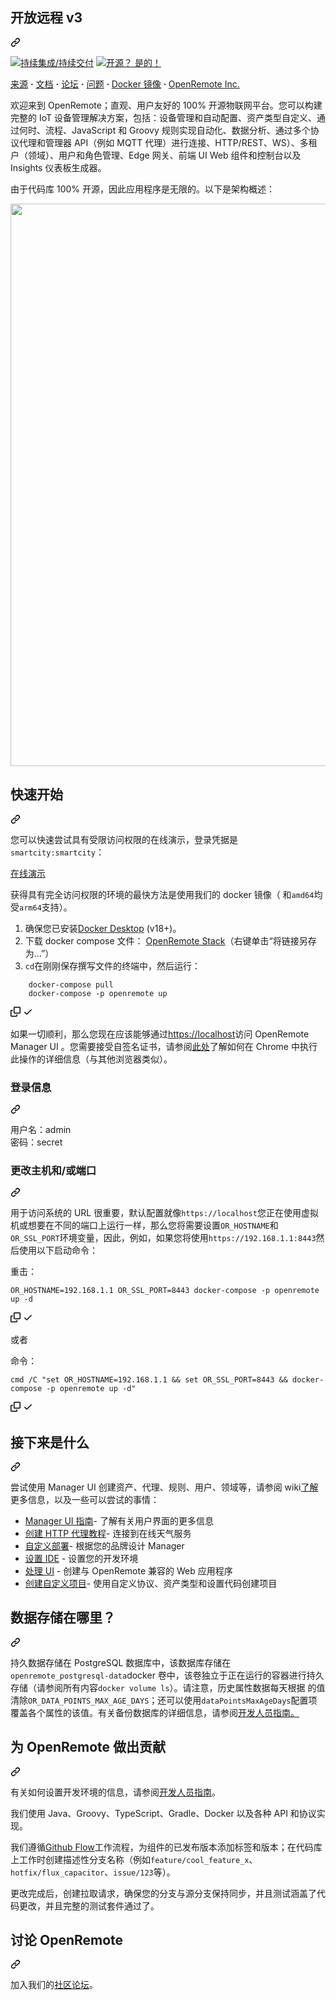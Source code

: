 <div class="Box-sc-g0xbh4-0 bJMeLZ js-snippet-clipboard-copy-unpositioned" data-hpc="true"><article class="markdown-body entry-content container-lg" itemprop="text"><div class="markdown-heading" dir="auto"><h1 tabindex="-1" class="heading-element" dir="auto"><font style="vertical-align: inherit;"><font style="vertical-align: inherit;">开放远程 v3</font></font></h1><a id="user-content-openremote-v3" class="anchor-element" aria-label="永久链接：OpenRemote v3" href="#openremote-v3"><svg class="octicon octicon-link" viewBox="0 0 16 16" version="1.1" width="16" height="16" aria-hidden="true"><path d="m7.775 3.275 1.25-1.25a3.5 3.5 0 1 1 4.95 4.95l-2.5 2.5a3.5 3.5 0 0 1-4.95 0 .751.751 0 0 1 .018-1.042.751.751 0 0 1 1.042-.018 1.998 1.998 0 0 0 2.83 0l2.5-2.5a2.002 2.002 0 0 0-2.83-2.83l-1.25 1.25a.751.751 0 0 1-1.042-.018.751.751 0 0 1-.018-1.042Zm-4.69 9.64a1.998 1.998 0 0 0 2.83 0l1.25-1.25a.751.751 0 0 1 1.042.018.751.751 0 0 1 .018 1.042l-1.25 1.25a3.5 3.5 0 1 1-4.95-4.95l2.5-2.5a3.5 3.5 0 0 1 4.95 0 .751.751 0 0 1-.018 1.042.751.751 0 0 1-1.042.018 1.998 1.998 0 0 0-2.83 0l-2.5 2.5a1.998 1.998 0 0 0 0 2.83Z"></path></svg></a></div>
<p dir="auto"><a target="_blank" rel="noopener noreferrer" href="https://github.com/openremote/openremote/workflows/CI/CD/badge.svg"><img src="https://github.com/openremote/openremote/workflows/CI/CD/badge.svg" alt="持续集成/持续交付" style="max-width: 100%;"></a>
<a href="https://github.com/Naereen/badges/"><img src="https://camo.githubusercontent.com/633bc5566b36e2ea7ca8a015c5281783cf71a1cf4b4be037c78aa8d58f8f5ca3/68747470733a2f2f62616467656e2e6e65742f62616467652f4f70656e253230536f757263652532302533462f5965732532312f626c75653f69636f6e3d676974687562" alt="开源？ 是的！" data-canonical-src="https://badgen.net/badge/Open%20Source%20%3F/Yes%21/blue?icon=github" style="max-width: 100%;"></a></p>

<p dir="auto"><a href="https://github.com/openremote/openremote"><font style="vertical-align: inherit;"><font style="vertical-align: inherit;">来源</font></font></a> <strong><font style="vertical-align: inherit;"><font style="vertical-align: inherit;">·</font></font></strong> <a href="https://github.com/openremote/openremote/wiki"><font style="vertical-align: inherit;"><font style="vertical-align: inherit;">文档</font></font></a> <strong><font style="vertical-align: inherit;"><font style="vertical-align: inherit;">·</font></font></strong> <a href="https://forum.openremote.io" rel="nofollow"><font style="vertical-align: inherit;"><font style="vertical-align: inherit;">论坛</font></font></a> <strong><font style="vertical-align: inherit;"><font style="vertical-align: inherit;">·</font></font></strong> <a href="https://github.com/openremote/openremote/issues"><font style="vertical-align: inherit;"><font style="vertical-align: inherit;">问题</font></font></a> <strong><font style="vertical-align: inherit;"><font style="vertical-align: inherit;">· </font></font></strong> <a href="https://hub.docker.com/u/openremote/" rel="nofollow"><font style="vertical-align: inherit;"><font style="vertical-align: inherit;">Docker 镜像</font></font></a> <strong><font style="vertical-align: inherit;"><font style="vertical-align: inherit;">· </font></font></strong> <a href="https://openremote.io" rel="nofollow"><font style="vertical-align: inherit;"><font style="vertical-align: inherit;">OpenRemote Inc.</font></font></a></p>
<p dir="auto"><font style="vertical-align: inherit;"><font style="vertical-align: inherit;">欢迎来到 OpenRemote；</font><font style="vertical-align: inherit;">直观、用户友好的 100% 开源物联网平台。</font><font style="vertical-align: inherit;">您可以构建完整的 IoT 设备管理解决方案，包括：设备管理和自动配置、资产类型自定义、通过何时、流程、JavaScript 和 Groovy 规则实现自动化、数据分析、通过多个协议代理和管理器 API（例如 MQTT 代理）进行连接、HTTP/REST、WS）、多租户（领域）、用户和角色管理、Edge 网关、前端 UI Web 组件和控制台以及 Insights 仪表板生成器。</font></font></p>
<p dir="auto"><font style="vertical-align: inherit;"><font style="vertical-align: inherit;">由于代码库 100% 开源，因此应用程序是无限的。</font><font style="vertical-align: inherit;">以下是架构概述：</font></font></p>
<p dir="auto"><a target="_blank" rel="noopener noreferrer nofollow" href="https://camo.githubusercontent.com/47ea72606f224c9461ecf859cc0bcc05107bacd1747e11b45afb9c4d9b048361/68747470733a2f2f6f70656e72656d6f74652e696f2f77702d636f6e74656e742f75706c6f6164732f323032332f30392f4f70656e52656d6f74655f4172636869746563747572652d7363616c65642e6a7067"><img src="https://camo.githubusercontent.com/47ea72606f224c9461ecf859cc0bcc05107bacd1747e11b45afb9c4d9b048361/68747470733a2f2f6f70656e72656d6f74652e696f2f77702d636f6e74656e742f75706c6f6164732f323032332f30392f4f70656e52656d6f74655f4172636869746563747572652d7363616c65642e6a7067" width="900" data-canonical-src="https://openremote.io/wp-content/uploads/2023/09/OpenRemote_Architecture-scaled.jpg" style="max-width: 100%;"></a></p>
<div class="markdown-heading" dir="auto"><h2 tabindex="-1" class="heading-element" dir="auto"><font style="vertical-align: inherit;"><font style="vertical-align: inherit;">快速开始</font></font></h2><a id="user-content-quickstart" class="anchor-element" aria-label="永久链接：快速入门" href="#quickstart"><svg class="octicon octicon-link" viewBox="0 0 16 16" version="1.1" width="16" height="16" aria-hidden="true"><path d="m7.775 3.275 1.25-1.25a3.5 3.5 0 1 1 4.95 4.95l-2.5 2.5a3.5 3.5 0 0 1-4.95 0 .751.751 0 0 1 .018-1.042.751.751 0 0 1 1.042-.018 1.998 1.998 0 0 0 2.83 0l2.5-2.5a2.002 2.002 0 0 0-2.83-2.83l-1.25 1.25a.751.751 0 0 1-1.042-.018.751.751 0 0 1-.018-1.042Zm-4.69 9.64a1.998 1.998 0 0 0 2.83 0l1.25-1.25a.751.751 0 0 1 1.042.018.751.751 0 0 1 .018 1.042l-1.25 1.25a3.5 3.5 0 1 1-4.95-4.95l2.5-2.5a3.5 3.5 0 0 1 4.95 0 .751.751 0 0 1-.018 1.042.751.751 0 0 1-1.042.018 1.998 1.998 0 0 0-2.83 0l-2.5 2.5a1.998 1.998 0 0 0 0 2.83Z"></path></svg></a></div>
<p dir="auto"><font style="vertical-align: inherit;"><font style="vertical-align: inherit;">您可以快速尝试具有受限访问权限的在线演示，登录凭据是</font></font><code>smartcity:smartcity</code><font style="vertical-align: inherit;"><font style="vertical-align: inherit;">：</font></font></p>
<p dir="auto"><a href="https://demo.openremote.app/manager/?realm=smartcity" rel="nofollow"><font style="vertical-align: inherit;"><font style="vertical-align: inherit;">在线演示</font></font></a></p>
<p dir="auto"><font style="vertical-align: inherit;"><font style="vertical-align: inherit;">获得具有完全访问权限的环境的最快方法是使用我们的 docker 镜像（ 和</font></font><code>amd64</code><font style="vertical-align: inherit;"><font style="vertical-align: inherit;">均受</font></font><code>arm64</code><font style="vertical-align: inherit;"><font style="vertical-align: inherit;">支持）。</font></font></p>
<ol dir="auto">
<li><font style="vertical-align: inherit;"><font style="vertical-align: inherit;">确保您已安装</font></font><a href="https://www.docker.com/products/docker-desktop" rel="nofollow"><font style="vertical-align: inherit;"><font style="vertical-align: inherit;">Docker Desktop</font></font></a><font style="vertical-align: inherit;"><font style="vertical-align: inherit;"> (v18+)。</font></font></li>
<li><font style="vertical-align: inherit;"><font style="vertical-align: inherit;">下载 docker compose 文件：
 </font></font><a href="https://raw.githubusercontent.com/openremote/openremote/master/docker-compose.yml" rel="nofollow"><font style="vertical-align: inherit;"><font style="vertical-align: inherit;">OpenRemote Stack</font></font></a><font style="vertical-align: inherit;"><font style="vertical-align: inherit;">（右键单击“将链接另存为...”）</font></font></li>
<li><font style="vertical-align: inherit;"></font><code>cd</code><font style="vertical-align: inherit;"><font style="vertical-align: inherit;">在刚刚保存撰写文件的</font><font style="vertical-align: inherit;">终端中，然后运行：</font></font></li>
</ol>
<div class="snippet-clipboard-content notranslate position-relative overflow-auto"><pre class="notranslate"><code>    docker-compose pull
    docker-compose -p openremote up
</code></pre><div class="zeroclipboard-container">
    <clipboard-copy aria-label="Copy" class="ClipboardButton btn btn-invisible js-clipboard-copy m-2 p-0 tooltipped-no-delay d-flex flex-justify-center flex-items-center" data-copy-feedback="Copied!" data-tooltip-direction="w" value="    docker-compose pull
    docker-compose -p openremote up" tabindex="0" role="button">
      <svg aria-hidden="true" height="16" viewBox="0 0 16 16" version="1.1" width="16" data-view-component="true" class="octicon octicon-copy js-clipboard-copy-icon">
    <path d="M0 6.75C0 5.784.784 5 1.75 5h1.5a.75.75 0 0 1 0 1.5h-1.5a.25.25 0 0 0-.25.25v7.5c0 .138.112.25.25.25h7.5a.25.25 0 0 0 .25-.25v-1.5a.75.75 0 0 1 1.5 0v1.5A1.75 1.75 0 0 1 9.25 16h-7.5A1.75 1.75 0 0 1 0 14.25Z"></path><path d="M5 1.75C5 .784 5.784 0 6.75 0h7.5C15.216 0 16 .784 16 1.75v7.5A1.75 1.75 0 0 1 14.25 11h-7.5A1.75 1.75 0 0 1 5 9.25Zm1.75-.25a.25.25 0 0 0-.25.25v7.5c0 .138.112.25.25.25h7.5a.25.25 0 0 0 .25-.25v-7.5a.25.25 0 0 0-.25-.25Z"></path>
</svg>
      <svg aria-hidden="true" height="16" viewBox="0 0 16 16" version="1.1" width="16" data-view-component="true" class="octicon octicon-check js-clipboard-check-icon color-fg-success d-none">
    <path d="M13.78 4.22a.75.75 0 0 1 0 1.06l-7.25 7.25a.75.75 0 0 1-1.06 0L2.22 9.28a.751.751 0 0 1 .018-1.042.751.751 0 0 1 1.042-.018L6 10.94l6.72-6.72a.75.75 0 0 1 1.06 0Z"></path>
</svg>
    </clipboard-copy>
  </div></div>
<p dir="auto"><font style="vertical-align: inherit;"><font style="vertical-align: inherit;">如果一切顺利，那么您现在应该能够通过</font></font><a href="https://localhost" rel="nofollow"><font style="vertical-align: inherit;"><font style="vertical-align: inherit;">https://localhost</font></font></a><font style="vertical-align: inherit;"><font style="vertical-align: inherit;">访问 OpenRemote Manager UI 。</font><font style="vertical-align: inherit;">您需要接受自签名证书，请参阅</font></font><a href="https://www.technipages.com/google-chrome-bypass-your-connection-is-not-private-message" rel="nofollow"><font style="vertical-align: inherit;"><font style="vertical-align: inherit;">此处</font></font></a><font style="vertical-align: inherit;"><font style="vertical-align: inherit;">了解如何在 Chrome 中执行此操作的详细信息（与其他浏览器类似）。</font></font></p>
<div class="markdown-heading" dir="auto"><h3 tabindex="-1" class="heading-element" dir="auto"><font style="vertical-align: inherit;"><font style="vertical-align: inherit;">登录信息</font></font></h3><a id="user-content-login-credentials" class="anchor-element" aria-label="永久链接：登录凭据" href="#login-credentials"><svg class="octicon octicon-link" viewBox="0 0 16 16" version="1.1" width="16" height="16" aria-hidden="true"><path d="m7.775 3.275 1.25-1.25a3.5 3.5 0 1 1 4.95 4.95l-2.5 2.5a3.5 3.5 0 0 1-4.95 0 .751.751 0 0 1 .018-1.042.751.751 0 0 1 1.042-.018 1.998 1.998 0 0 0 2.83 0l2.5-2.5a2.002 2.002 0 0 0-2.83-2.83l-1.25 1.25a.751.751 0 0 1-1.042-.018.751.751 0 0 1-.018-1.042Zm-4.69 9.64a1.998 1.998 0 0 0 2.83 0l1.25-1.25a.751.751 0 0 1 1.042.018.751.751 0 0 1 .018 1.042l-1.25 1.25a3.5 3.5 0 1 1-4.95-4.95l2.5-2.5a3.5 3.5 0 0 1 4.95 0 .751.751 0 0 1-.018 1.042.751.751 0 0 1-1.042.018 1.998 1.998 0 0 0-2.83 0l-2.5 2.5a1.998 1.998 0 0 0 0 2.83Z"></path></svg></a></div>
<p dir="auto"><font style="vertical-align: inherit;"><font style="vertical-align: inherit;">用户名：admin</font></font><br><font style="vertical-align: inherit;"><font style="vertical-align: inherit;">
密码：secret</font></font></p>
<div class="markdown-heading" dir="auto"><h3 tabindex="-1" class="heading-element" dir="auto"><font style="vertical-align: inherit;"><font style="vertical-align: inherit;">更改主机和/或端口</font></font></h3><a id="user-content-changing-host-andor-port" class="anchor-element" aria-label="永久链接：更改主机和/或端口" href="#changing-host-andor-port"><svg class="octicon octicon-link" viewBox="0 0 16 16" version="1.1" width="16" height="16" aria-hidden="true"><path d="m7.775 3.275 1.25-1.25a3.5 3.5 0 1 1 4.95 4.95l-2.5 2.5a3.5 3.5 0 0 1-4.95 0 .751.751 0 0 1 .018-1.042.751.751 0 0 1 1.042-.018 1.998 1.998 0 0 0 2.83 0l2.5-2.5a2.002 2.002 0 0 0-2.83-2.83l-1.25 1.25a.751.751 0 0 1-1.042-.018.751.751 0 0 1-.018-1.042Zm-4.69 9.64a1.998 1.998 0 0 0 2.83 0l1.25-1.25a.751.751 0 0 1 1.042.018.751.751 0 0 1 .018 1.042l-1.25 1.25a3.5 3.5 0 1 1-4.95-4.95l2.5-2.5a3.5 3.5 0 0 1 4.95 0 .751.751 0 0 1-.018 1.042.751.751 0 0 1-1.042.018 1.998 1.998 0 0 0-2.83 0l-2.5 2.5a1.998 1.998 0 0 0 0 2.83Z"></path></svg></a></div>
<p dir="auto"><font style="vertical-align: inherit;"><font style="vertical-align: inherit;">用于访问系统的 URL 很重要，默认配置就像</font></font><code>https://localhost</code><font style="vertical-align: inherit;"><font style="vertical-align: inherit;">您正在使用虚拟机或想要在不同的端口上运行一样，那么您将需要设置</font></font><code>OR_HOSTNAME</code><font style="vertical-align: inherit;"><font style="vertical-align: inherit;">和</font></font><code>OR_SSL_PORT</code><font style="vertical-align: inherit;"><font style="vertical-align: inherit;">环境变量，因此，例如，如果您将使用</font></font><code>https://192.168.1.1:8443</code><font style="vertical-align: inherit;"><font style="vertical-align: inherit;">然后使用以下启动命令：</font></font></p>
<p dir="auto"><font style="vertical-align: inherit;"><font style="vertical-align: inherit;">重击：</font></font></p>
<div class="snippet-clipboard-content notranslate position-relative overflow-auto"><pre class="notranslate"><code>OR_HOSTNAME=192.168.1.1 OR_SSL_PORT=8443 docker-compose -p openremote up -d
</code></pre><div class="zeroclipboard-container">
    <clipboard-copy aria-label="Copy" class="ClipboardButton btn btn-invisible js-clipboard-copy m-2 p-0 tooltipped-no-delay d-flex flex-justify-center flex-items-center" data-copy-feedback="Copied!" data-tooltip-direction="w" value="OR_HOSTNAME=192.168.1.1 OR_SSL_PORT=8443 docker-compose -p openremote up -d" tabindex="0" role="button">
      <svg aria-hidden="true" height="16" viewBox="0 0 16 16" version="1.1" width="16" data-view-component="true" class="octicon octicon-copy js-clipboard-copy-icon">
    <path d="M0 6.75C0 5.784.784 5 1.75 5h1.5a.75.75 0 0 1 0 1.5h-1.5a.25.25 0 0 0-.25.25v7.5c0 .138.112.25.25.25h7.5a.25.25 0 0 0 .25-.25v-1.5a.75.75 0 0 1 1.5 0v1.5A1.75 1.75 0 0 1 9.25 16h-7.5A1.75 1.75 0 0 1 0 14.25Z"></path><path d="M5 1.75C5 .784 5.784 0 6.75 0h7.5C15.216 0 16 .784 16 1.75v7.5A1.75 1.75 0 0 1 14.25 11h-7.5A1.75 1.75 0 0 1 5 9.25Zm1.75-.25a.25.25 0 0 0-.25.25v7.5c0 .138.112.25.25.25h7.5a.25.25 0 0 0 .25-.25v-7.5a.25.25 0 0 0-.25-.25Z"></path>
</svg>
      <svg aria-hidden="true" height="16" viewBox="0 0 16 16" version="1.1" width="16" data-view-component="true" class="octicon octicon-check js-clipboard-check-icon color-fg-success d-none">
    <path d="M13.78 4.22a.75.75 0 0 1 0 1.06l-7.25 7.25a.75.75 0 0 1-1.06 0L2.22 9.28a.751.751 0 0 1 .018-1.042.751.751 0 0 1 1.042-.018L6 10.94l6.72-6.72a.75.75 0 0 1 1.06 0Z"></path>
</svg>
    </clipboard-copy>
  </div></div>
<p dir="auto"><font style="vertical-align: inherit;"><font style="vertical-align: inherit;">或者</font></font></p>
<p dir="auto"><font style="vertical-align: inherit;"><font style="vertical-align: inherit;">命令：</font></font></p>
<div class="snippet-clipboard-content notranslate position-relative overflow-auto"><pre class="notranslate"><code>cmd /C "set OR_HOSTNAME=192.168.1.1 &amp;&amp; set OR_SSL_PORT=8443 &amp;&amp; docker-compose -p openremote up -d"
</code></pre><div class="zeroclipboard-container">
    <clipboard-copy aria-label="Copy" class="ClipboardButton btn btn-invisible js-clipboard-copy m-2 p-0 tooltipped-no-delay d-flex flex-justify-center flex-items-center" data-copy-feedback="Copied!" data-tooltip-direction="w" value="cmd /C &quot;set OR_HOSTNAME=192.168.1.1 &amp;&amp; set OR_SSL_PORT=8443 &amp;&amp; docker-compose -p openremote up -d&quot;" tabindex="0" role="button">
      <svg aria-hidden="true" height="16" viewBox="0 0 16 16" version="1.1" width="16" data-view-component="true" class="octicon octicon-copy js-clipboard-copy-icon">
    <path d="M0 6.75C0 5.784.784 5 1.75 5h1.5a.75.75 0 0 1 0 1.5h-1.5a.25.25 0 0 0-.25.25v7.5c0 .138.112.25.25.25h7.5a.25.25 0 0 0 .25-.25v-1.5a.75.75 0 0 1 1.5 0v1.5A1.75 1.75 0 0 1 9.25 16h-7.5A1.75 1.75 0 0 1 0 14.25Z"></path><path d="M5 1.75C5 .784 5.784 0 6.75 0h7.5C15.216 0 16 .784 16 1.75v7.5A1.75 1.75 0 0 1 14.25 11h-7.5A1.75 1.75 0 0 1 5 9.25Zm1.75-.25a.25.25 0 0 0-.25.25v7.5c0 .138.112.25.25.25h7.5a.25.25 0 0 0 .25-.25v-7.5a.25.25 0 0 0-.25-.25Z"></path>
</svg>
      <svg aria-hidden="true" height="16" viewBox="0 0 16 16" version="1.1" width="16" data-view-component="true" class="octicon octicon-check js-clipboard-check-icon color-fg-success d-none">
    <path d="M13.78 4.22a.75.75 0 0 1 0 1.06l-7.25 7.25a.75.75 0 0 1-1.06 0L2.22 9.28a.751.751 0 0 1 .018-1.042.751.751 0 0 1 1.042-.018L6 10.94l6.72-6.72a.75.75 0 0 1 1.06 0Z"></path>
</svg>
    </clipboard-copy>
  </div></div>
<div class="markdown-heading" dir="auto"><h2 tabindex="-1" class="heading-element" dir="auto"><font style="vertical-align: inherit;"><font style="vertical-align: inherit;">接下来是什么</font></font></h2><a id="user-content-what-next" class="anchor-element" aria-label="永久链接： 接下来做什么" href="#what-next"><svg class="octicon octicon-link" viewBox="0 0 16 16" version="1.1" width="16" height="16" aria-hidden="true"><path d="m7.775 3.275 1.25-1.25a3.5 3.5 0 1 1 4.95 4.95l-2.5 2.5a3.5 3.5 0 0 1-4.95 0 .751.751 0 0 1 .018-1.042.751.751 0 0 1 1.042-.018 1.998 1.998 0 0 0 2.83 0l2.5-2.5a2.002 2.002 0 0 0-2.83-2.83l-1.25 1.25a.751.751 0 0 1-1.042-.018.751.751 0 0 1-.018-1.042Zm-4.69 9.64a1.998 1.998 0 0 0 2.83 0l1.25-1.25a.751.751 0 0 1 1.042.018.751.751 0 0 1 .018 1.042l-1.25 1.25a3.5 3.5 0 1 1-4.95-4.95l2.5-2.5a3.5 3.5 0 0 1 4.95 0 .751.751 0 0 1-.018 1.042.751.751 0 0 1-1.042.018 1.998 1.998 0 0 0-2.83 0l-2.5 2.5a1.998 1.998 0 0 0 0 2.83Z"></path></svg></a></div>
<p dir="auto"><font style="vertical-align: inherit;"><font style="vertical-align: inherit;">尝试使用 Manager UI 创建资产、代理、规则、用户、领域等，请参阅 wiki</font></font><a href="https://github.com/openremote/openremote/wiki"><font style="vertical-align: inherit;"><font style="vertical-align: inherit;">了解</font></font></a><font style="vertical-align: inherit;"><font style="vertical-align: inherit;">更多信息，以及一些可以尝试的事情：</font></font></p>
<ul dir="auto">
<li><a href="https://github.com/openremote/openremote/wiki/User-Guide:-Manager-UI"><font style="vertical-align: inherit;"><font style="vertical-align: inherit;">Manager UI 指南</font></font></a><font style="vertical-align: inherit;"><font style="vertical-align: inherit;">- 了解有关用户界面的更多信息</font></font></li>
<li><a href="https://github.com/openremote/openremote/wiki/Tutorial%3A-Open-Weather-API-using-HTTP-Agent"><font style="vertical-align: inherit;"><font style="vertical-align: inherit;">创建 HTTP 代理教程</font></font></a><font style="vertical-align: inherit;"><font style="vertical-align: inherit;">- 连接到在线天气服务</font></font></li>
<li><a href="https://github.com/openremote/openremote/wiki/User-Guide%3A-Custom-deployment"><font style="vertical-align: inherit;"><font style="vertical-align: inherit;">自定义部署</font></font></a><font style="vertical-align: inherit;"><font style="vertical-align: inherit;">- 根据您的品牌设计 Manager</font></font></li>
<li><a href="https://github.com/openremote/openremote/wiki/Developer-Guide%3A-Setting-up-an-IDE"><font style="vertical-align: inherit;"><font style="vertical-align: inherit;">设置 IDE</font></font></a><font style="vertical-align: inherit;"><font style="vertical-align: inherit;"> - 设置您的开发环境</font></font></li>
<li><a href="https://github.com/openremote/openremote/wiki/Developer-Guide%3A-UI-apps-and-components"><font style="vertical-align: inherit;"><font style="vertical-align: inherit;">处理 UI</font></font></a><font style="vertical-align: inherit;"><font style="vertical-align: inherit;"> - 创建与 OpenRemote 兼容的 Web 应用程序</font></font></li>
<li><a href="https://github.com/openremote/openremote/wiki/Developer-Guide%3A-Creating-a-custom-project"><font style="vertical-align: inherit;"><font style="vertical-align: inherit;">创建自定义项目</font></font></a><font style="vertical-align: inherit;"><font style="vertical-align: inherit;">- 使用自定义协议、资产类型和设置代码创建项目</font></font></li>
</ul>
<div class="markdown-heading" dir="auto"><h2 tabindex="-1" class="heading-element" dir="auto"><font style="vertical-align: inherit;"><font style="vertical-align: inherit;">数据存储在哪里？</font></font></h2><a id="user-content-wheres-the-data-stored" class="anchor-element" aria-label="永久链接：数据存储在哪里？" href="#wheres-the-data-stored"><svg class="octicon octicon-link" viewBox="0 0 16 16" version="1.1" width="16" height="16" aria-hidden="true"><path d="m7.775 3.275 1.25-1.25a3.5 3.5 0 1 1 4.95 4.95l-2.5 2.5a3.5 3.5 0 0 1-4.95 0 .751.751 0 0 1 .018-1.042.751.751 0 0 1 1.042-.018 1.998 1.998 0 0 0 2.83 0l2.5-2.5a2.002 2.002 0 0 0-2.83-2.83l-1.25 1.25a.751.751 0 0 1-1.042-.018.751.751 0 0 1-.018-1.042Zm-4.69 9.64a1.998 1.998 0 0 0 2.83 0l1.25-1.25a.751.751 0 0 1 1.042.018.751.751 0 0 1 .018 1.042l-1.25 1.25a3.5 3.5 0 1 1-4.95-4.95l2.5-2.5a3.5 3.5 0 0 1 4.95 0 .751.751 0 0 1-.018 1.042.751.751 0 0 1-1.042.018 1.998 1.998 0 0 0-2.83 0l-2.5 2.5a1.998 1.998 0 0 0 0 2.83Z"></path></svg></a></div>
<p dir="auto"><font style="vertical-align: inherit;"><font style="vertical-align: inherit;">持久数据存储在 PostgreSQL 数据库中，该数据库存储在</font></font><code>openremote_postgresql-data</code><font style="vertical-align: inherit;"><font style="vertical-align: inherit;">docker 卷中，该卷独立于正在运行的容器进行持久存储（请参阅所有内容</font></font><code>docker volume ls</code><font style="vertical-align: inherit;"><font style="vertical-align: inherit;">）。</font><font style="vertical-align: inherit;">请注意，历史属性数据每天根据 的值清除</font></font><code>OR_DATA_POINTS_MAX_AGE_DAYS</code><font style="vertical-align: inherit;"><font style="vertical-align: inherit;">；</font><font style="vertical-align: inherit;">还可以使用</font></font><code>dataPointsMaxAgeDays</code><font style="vertical-align: inherit;"><font style="vertical-align: inherit;">配置项覆盖各个属性的该值。</font><font style="vertical-align: inherit;">有关备份数据库的详细信息，</font><font style="vertical-align: inherit;">请参阅</font></font><a href="https://github.com/openremote/openremote/wiki/Developer-Guide%3A-Useful-commands-and-queries#backuprestore-openremote-db"><font style="vertical-align: inherit;"><font style="vertical-align: inherit;">开发人员指南。</font></font></a><font style="vertical-align: inherit;"></font></p>
<div class="markdown-heading" dir="auto"><h2 tabindex="-1" class="heading-element" dir="auto"><font style="vertical-align: inherit;"><font style="vertical-align: inherit;">为 OpenRemote 做出贡献</font></font></h2><a id="user-content-contributing-to-openremote" class="anchor-element" aria-label="永久链接：为 OpenRemote 做出贡献" href="#contributing-to-openremote"><svg class="octicon octicon-link" viewBox="0 0 16 16" version="1.1" width="16" height="16" aria-hidden="true"><path d="m7.775 3.275 1.25-1.25a3.5 3.5 0 1 1 4.95 4.95l-2.5 2.5a3.5 3.5 0 0 1-4.95 0 .751.751 0 0 1 .018-1.042.751.751 0 0 1 1.042-.018 1.998 1.998 0 0 0 2.83 0l2.5-2.5a2.002 2.002 0 0 0-2.83-2.83l-1.25 1.25a.751.751 0 0 1-1.042-.018.751.751 0 0 1-.018-1.042Zm-4.69 9.64a1.998 1.998 0 0 0 2.83 0l1.25-1.25a.751.751 0 0 1 1.042.018.751.751 0 0 1 .018 1.042l-1.25 1.25a3.5 3.5 0 1 1-4.95-4.95l2.5-2.5a3.5 3.5 0 0 1 4.95 0 .751.751 0 0 1-.018 1.042.751.751 0 0 1-1.042.018 1.998 1.998 0 0 0-2.83 0l-2.5 2.5a1.998 1.998 0 0 0 0 2.83Z"></path></svg></a></div>
<p dir="auto"><font style="vertical-align: inherit;"><font style="vertical-align: inherit;">有关如何设置开发环境的信息，请参阅</font></font><a href="https://github.com/openremote/openremote/wiki"><font style="vertical-align: inherit;"><font style="vertical-align: inherit;">开发人员指南</font></font></a><font style="vertical-align: inherit;"><font style="vertical-align: inherit;">。</font></font></p>
<p dir="auto"><font style="vertical-align: inherit;"><font style="vertical-align: inherit;">我们使用 Java、Groovy、TypeScript、Gradle、Docker 以及各种 API 和协议实现。</font></font></p>
<p dir="auto"><font style="vertical-align: inherit;"><font style="vertical-align: inherit;">我们遵循</font></font><a href="https://docs.github.com/en/get-started/quickstart/github-flow"><font style="vertical-align: inherit;"><font style="vertical-align: inherit;">Github Flow</font></font></a><font style="vertical-align: inherit;"><font style="vertical-align: inherit;">工作流程，为组件的已发布版本添加标签和版本；</font><font style="vertical-align: inherit;">在代码库上工作时创建描述性分支名称（例如</font></font><code>feature/cool_feature_x</code><font style="vertical-align: inherit;"><font style="vertical-align: inherit;">、</font></font><code>hotfix/flux_capacitor</code><font style="vertical-align: inherit;"><font style="vertical-align: inherit;">、</font></font><code>issue/123</code><font style="vertical-align: inherit;"><font style="vertical-align: inherit;">等）。</font></font></p>
<p dir="auto"><font style="vertical-align: inherit;"><font style="vertical-align: inherit;">更改完成后，创建拉取请求，确保您的分支与源分支保持同步，并且测试涵盖了代码更改，并且完整的测试套件通过了。</font></font></p>
<div class="markdown-heading" dir="auto"><h2 tabindex="-1" class="heading-element" dir="auto"><font style="vertical-align: inherit;"><font style="vertical-align: inherit;">讨论 OpenRemote</font></font></h2><a id="user-content-discuss-openremote" class="anchor-element" aria-label="永久链接：讨论 OpenRemote" href="#discuss-openremote"><svg class="octicon octicon-link" viewBox="0 0 16 16" version="1.1" width="16" height="16" aria-hidden="true"><path d="m7.775 3.275 1.25-1.25a3.5 3.5 0 1 1 4.95 4.95l-2.5 2.5a3.5 3.5 0 0 1-4.95 0 .751.751 0 0 1 .018-1.042.751.751 0 0 1 1.042-.018 1.998 1.998 0 0 0 2.83 0l2.5-2.5a2.002 2.002 0 0 0-2.83-2.83l-1.25 1.25a.751.751 0 0 1-1.042-.018.751.751 0 0 1-.018-1.042Zm-4.69 9.64a1.998 1.998 0 0 0 2.83 0l1.25-1.25a.751.751 0 0 1 1.042.018.751.751 0 0 1 .018 1.042l-1.25 1.25a3.5 3.5 0 1 1-4.95-4.95l2.5-2.5a3.5 3.5 0 0 1 4.95 0 .751.751 0 0 1-.018 1.042.751.751 0 0 1-1.042.018 1.998 1.998 0 0 0-2.83 0l-2.5 2.5a1.998 1.998 0 0 0 0 2.83Z"></path></svg></a></div>
<p dir="auto"><font style="vertical-align: inherit;"><font style="vertical-align: inherit;">加入我们的</font></font><a href="https://forum.openremote.io/" rel="nofollow"><font style="vertical-align: inherit;"><font style="vertical-align: inherit;">社区论坛</font></font></a><font style="vertical-align: inherit;"><font style="vertical-align: inherit;">。</font></font></p>
</article></div>

